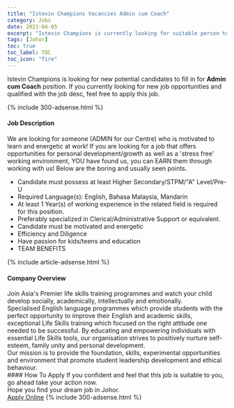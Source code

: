 ```yaml
---
title: "Istevin Champions Vacancies Admin cum Coach" 
category: Jobs 
date: 2021-04-05 
excerpt: "Istevin Champions is currently looking for suitable person to fill in the Admin cum Coach which based in Johor" 
tags: [Johor] 
toc: true 
toc_label: TOC 
toc_icon: "fire" 
--- 
```


<p>Istevin Champions is looking for new potential candidates to fill in for <b>Admin cum Coach</b> position. If you currently looking for new job opportunities and qualified with the job desc, feel free to apply this job.
</p>{% include 300-adsense.html %} 
<div><div><h4>Job Description</h4></div><div><div><span><div><div>We are looking for someone (ADMIN for our Centre) who is motivated to learn and energetic at work! If you are looking for a job that offers opportunities for personal development/growth as well as a 'stress free' working environment, YOU have found us, you can EARN them through working with us! Below are the boring and usually seen points.<ul><li>Candidate must possess at least Higher Secondary/STPM/"A" Level/Pre-U</li><li>Required Language(s):&#160;English, Bahasa Malaysia, Mandarin&#160;</li><li>At least 1&#160;Year(s) of working experience in the related field is required for this position.&#160;</li><li>Preferably specialized in Clerical/Administrative Support or equivalent.</li><li>Candidate must be motivated and energetic</li><li>Efficiency and Diligence</li><li>Have passion for kids/teens and education</li><li>TEAM BENEFITS</li></ul></div></div></span></div></div></div> 
{% include article-adsense.html %} 
<div><div><h4>Company Overview</h4></div><div><div><span><div><div>Join Asia's Premier life skills training programmes and watch your child develop socially, academically, intellectually and emotionally.&#160;</div>
<div>Specialised English language programmes which provide students with the perfect opportunity to improve their English and academic skills, exceptional Life Skills training which focused on the right attitude one needed to be successful. By educating and empowering individuals with essential Life Skills tools, our organisation strives to positively nurture self-esteem, family unity and personal development.</div>
<div>Our mission is to provide the foundation, skills, experimental opportunities and environment that promote student leadership development and ethical behaviour.&#160;</div></div></span></div></div></div> 
#### How To Apply 
If you confident and feel that this job is suitable to you, go ahead take your action now. <br/> 
Hope you find your dream job in Johor. <br/> 
<a href="https://www.jobstreet.com.my/en/job/admin-cum-coach-4513791?jobId=jobstreet-my-job-4513791&" class="btn btn--info" target="_blank" rel="nofollow noopenner">Apply Online</a> 
{% include 300-adsense.html %} 
